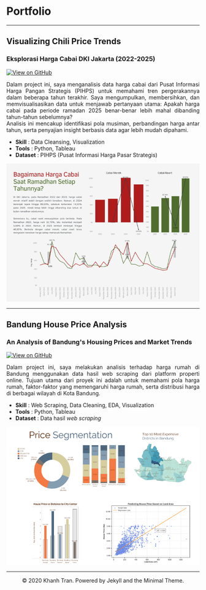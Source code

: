 # Portfolio
---
## Visualizing Chili Price Trends
### Eksplorasi Harga Cabai DKI Jakarta (2022-2025)

[![View on GitHub](https://img.shields.io/badge/GitHub-View_on_GitHub-blue?logo=GitHub)](https://github.com/nurdinsulaemann/chili_price_DKI/blob/main/Trend%20Harga%20Cabai.ipynb)

<div style="text-align: justify">Dalam project ini, saya menganalisis data harga cabai dari Pusat Informasi Harga Pangan Strategis (PIHPS) untuk memahami tren pergerakannya dalam beberapa tahun terakhir. Saya mengumpulkan, membersihkan, dan memvisualisasikan data untuk menjawab pertanyaan utama: Apakah harga cabai pada periode ramadan 2025 benar-benar lebih mahal dibanding tahun-tahun sebelumnya?
<br>
Analisis ini mencakup identifikasi pola musiman, perbandingan harga antar tahun, serta penyajian insight berbasis data agar lebih mudah dipahami.
  
- **Skill** : Data Cleansing, Visualization
- **Tools** : Python, Tableau
- **Dataset** : PIHPS (Pusat Informasi Harga Pasar Strategis)</div>

<center><img src="images/chili_price_trend.png"/></center>


---
## Bandung House Price Analysis
### An Analysis of Bandung's Housing Prices and Market Trends

[![View on GitHub](https://img.shields.io/badge/GitHub-View_on_GitHub-blue?logo=GitHub)](https://github.com/nurdinsulaemann/project_bdg_house_price/blob/main/EDA%20notebook/Bandung%20House%20Price%20Analysis.ipynb)

<div style="text-align: justify">Dalam project ini, saya melakukan analisis terhadap harga rumah di Bandung menggunakan data hasil web scraping dari platform properti online. Tujuan utama dari proyek ini adalah untuk memahami pola harga rumah, faktor-faktor yang memengaruhi harga rumah, serta distribusi harga di berbagai wilayah di Kota Bandung.
  
- **Skill** : Web Scraping, Data Cleaning, EDA, Visualization
- **Tools** : Python, Tableau  
- **Dataset** : Data hasil *web scraping* </div>

<center><img src="images/bdg_house_price_analysis.png"/></center>


---
<center>© 2020 Khanh Tran. Powered by Jekyll and the Minimal Theme.</center>
